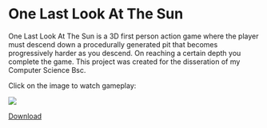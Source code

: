 # One Last Look At The Sun

One Last Look At The Sun is a 3D first person action game where the player must descend down a procedurally generated pit that becomes progressively harder as you descend. On reaching a certain depth you complete the game.
This project was created for the disseration of my Computer Science Bsc.

Click on the image to watch gameplay:

[![](https://img.youtube.com/vi/4kF0kKxBDEY/0.jpg)](https://www.youtube.com/watch?v=4kF0kKxBDEY)

[Download](https://github.com/ASoothingEbb/One-Last-Look-At-The-Sun/releases/tag/1.0)
